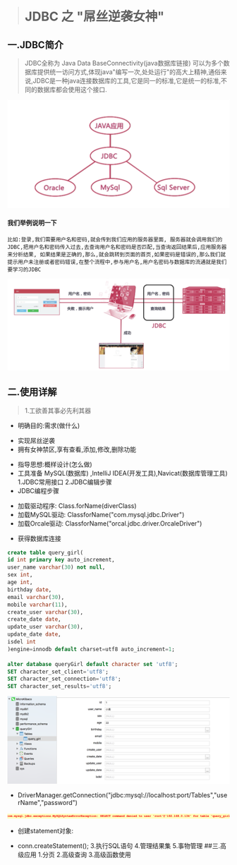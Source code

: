 ># JDBC 之 "屌丝逆袭女神"
## 一.JDBC简介
>JDBC全称为 Java Data BaseConnectivity(java数据库链接) 可以为多个数据库提供统一访问方式,体现java"编写一次,处处运行"的高大上精神,通俗来说,JDBC是一种java连接数据库的工具,它是同一的标准,它是统一的标准,不同的数据库都会使用这个接口.

![结构图](https://github.com/MicroKibaco/jdbc_query_girl/blob/1cf79b04c43015f40b8ab9cdeccf4754c65827d8/docs/structure.png)


#### 我们举例说明一下
```
比如:登录,我们需要用户名和密码,就会传到我们应用的服务器里面, 服务器就会调用我们的JDBC,把用户名和密码传入过去,去查询用户名和密码是否匹配,当查询返回结果后,应用服务器来分析结果, 如果结果是正确的,那么,就会跳转到页面的首页,如果密码是错误的,那么我们就提示用户未注册或者密码错误,在整个流程中,参与用户名,用户名密码与数据库的流通就是我们要学习的JDBC
```

![举个栗子](https://github.com/MicroKibaco/jdbc_query_girl/blob/1cf79b04c43015f40b8ab9cdeccf4754c65827d8/docs/Example.png)

## 二.使用详解
> 1.工欲善其事必先利其器
 * 明确目的:需求(做什么)
  - 实现屌丝逆袭
  -  拥有女神禁区,享有查看,添加,修改,删除功能
* 指导思想:概样设计(怎么做)
* 工具准备 MySQL(数据库) ,IntelliJ IDEA(开发工具),Navicat(数据库管理工具)
1.JDBC常用接口
2.JDBC编辑步骤
* JDBC编程步骤
 - 加载驱动程序: Class.forName(diverClass)
  - 加载MySQL驱动: ClassforName("com.mysql.jdbc.Driver")
  - 加载Orcale驱动: ClassforName("orcal.jdbc.driver.OrcaleDriver")
* 获得数据库连接
```SQL
create table query_girl(
id int primary key auto_increment,
user_name varchar(30) not null,
sex int,
age int,
birthday date,
email varchar(30),
mobile varchar(11),
create_user varchar(30),
create_date date,
update_user varchar(30),
update_date date,
isdel int
)engine=innodb default charset=utf8 auto_increment=1;

alter database queryGirl default character set 'utf8';
SET character_set_client='utf8';
SET character_set_connection='utf8';
SET character_set_results='utf8';
```
![数据库表](https://github.com/MicroKibaco/jdbc_query_girl/blob/1cf79b04c43015f40b8ab9cdeccf4754c65827d8/docs/mydatabase.png)

 - DriverManager.getConnection("jdbc:mysql://localhost:port/Tables","userName","password") 

![我犯下的错](https://github.com/MicroKibaco/jdbc_query_girl/blob/1cf79b04c43015f40b8ab9cdeccf4754c65827d8/docs/myError.png)

* 创建statement对象:
 -  conn.createStatement();
3.执行SQL语句
4.管理结果集
5.事物管理
##三.高级应用
1.分页
2.高级查询
3.高级函数使用


